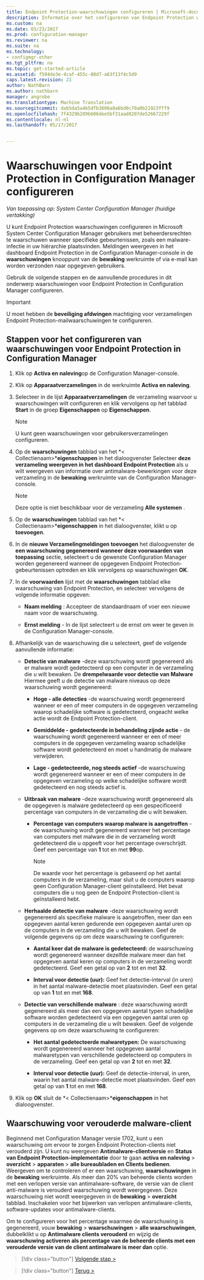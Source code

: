 ```yaml
---
title: Endpoint Protection-waarschuwingen configureren | Microsoft-documenten
description: Informatie over het configureren van Endpoint Protection waarschuwingen in System Center Configuration Manager.
ms.custom: na
ms.date: 03/23/2017
ms.prod: configuration-manager
ms.reviewer: na
ms.suite: na
ms.technology:
- configmgr-other
ms.tgt_pltfrm: na
ms.topic: get-started-article
ms.assetid: f504de3e-4caf-455c-80d7-a63f13f4c5d9
caps.latest.revision: 21
author: NathBarn
ms.author: nathbarn
manager: angrobe
ms.translationtype: Machine Translation
ms.sourcegitcommit: dab5da5a4b5dfb3606a8a6bd0c70a0b21923fff9
ms.openlocfilehash: 7f4329b289b606dee5bf31aad8207de52667229f
ms.contentlocale: nl-nl
ms.lasthandoff: 05/17/2017


---
```


#  <a name="configure-alerts-for-endpoint-protection-in-configuration-manager"></a>Waarschuwingen voor Endpoint Protection in Configuration Manager configureren

*Van toepassing op: System Center Configuration Manager (huidige vertakking)*

 U kunt Endpoint Protection waarschuwingen configureren in Microsoft System Center Configuration Manager gebruikers met beheerdersrechten te waarschuwen wanneer specifieke gebeurtenissen, zoals een malware-infectie in uw hiërarchie plaatsvinden. Meldingen weergeven in het dashboard Endpoint Protection in de Configuration Manager-console in de **waarschuwingen** knooppunt van de **bewaking** werkruimte of via e-mail kan worden verzonden naar opgegeven gebruikers.

 Gebruik de volgende stappen en de aanvullende procedures in dit onderwerp waarschuwingen voor Endpoint Protection in Configuration Manager configureren.

> [!IMPORTANT]
>  U moet hebben de **beveiliging afdwingen** machtiging voor verzamelingen Endpoint Protection-mailwaarschuwingen te configureren.

## <a name="steps-to-configure-alerts-for-endpoint-protection-in-configuration-manager"></a>Stappen voor het configureren van waarschuwingen voor Endpoint Protection in Configuration Manager

1.  Klik op **Activa en naleving**op de Configuration Manager-console.

2.  Klik op **Apparaatverzamelingen** in de werkruimte **Activa en naleving**.

3.  Selecteer in de lijst **Apparaatverzamelingen** de verzameling waarvoor u waarschuwingen wilt configureren en klik vervolgens op het tabblad **Start** in de groep **Eigenschappen** op **Eigenschappen**.

    > [!NOTE]
    >  U kunt geen waarschuwingen voor gebruikersverzamelingen configureren.

4.  Op de **waarschuwingen** tabblad van het *< Collectienaam\>***eigenschappen** in het dialoogvenster Selecteer **deze verzameling weergeven in het dashboard Endpoint Protection** als u wilt weergeven van informatie over antimalware-bewerkingen voor deze verzameling in de **bewaking** werkruimte van de Configuration Manager-console.

    > [!NOTE]
    >  Deze optie is niet beschikbaar voor de verzameling **Alle systemen** .

5.  Op de **waarschuwingen** tabblad van het *< Collectienaam\>***eigenschappen** in het dialoogvenster, klikt u op **toevoegen**.

6.  In de **nieuwe Verzamelingmeldingen toevoegen** het dialoogvenster de **een waarschuwing gegenereerd wanneer deze voorwaarden van toepassing** sectie, selecteert u de gewenste Configuration Manager worden gegenereerd wanneer de opgegeven Endpoint Protection-gebeurtenissen optreden en klik vervolgens op waarschuwingen **OK**.

7.  In de **voorwaarden** lijst met de **waarschuwingen** tabblad elke waarschuwing van Endpoint Protection, en selecteer vervolgens de volgende informatie opgeven:

    -   **Naam melding** : Accepteer de standaardnaam of voer een nieuwe naam voor de waarschuwing.

    -   **Ernst melding** - In de lijst selecteert u de ernst om weer te geven in de Configuration Manager-console.

8.  Afhankelijk van de waarschuwing die u selecteert, geef de volgende aanvullende informatie:

    -   **Detectie van malware** -deze waarschuwing wordt gegenereerd als er malware wordt gedetecteerd op een computer in de verzameling die u wilt bewaken. De **drempelwaarde voor detectie van Malware** Hiermee geeft u de detectie van malware niveaus op deze waarschuwing wordt gegenereerd:

        -   **Hoge - alle detecties** -de waarschuwing wordt gegenereerd wanneer er een of meer computers in de opgegeven verzameling waarop schadelijke software is gedetecteerd, ongeacht welke actie wordt de Endpoint Protection-client.

        -   **Gemiddelde - gedetecteerde in behandeling zijnde actie** - de waarschuwing wordt gegenereerd wanneer er een of meer computers in de opgegeven verzameling waarop schadelijke software wordt gedetecteerd en moet u handmatig de malware verwijderen.

        -   **Lage - gedetecteerde, nog steeds actief** -de waarschuwing wordt gegenereerd wanneer er een of meer computers in de opgegeven verzameling op welke schadelijke software wordt gedetecteerd en nog steeds actief is.

    -   **Uitbraak van malware** -deze waarschuwing wordt gegenereerd als de opgegeven is malware gedetecteerd op een gespecificeerd percentage van computers in de verzameling die u wilt bewaken.

        -   **Percentage van computers waarop malware is aangetroffen** -de waarschuwing wordt gegenereerd wanneer het percentage van computers met malware die in de verzameling wordt gedetecteerd die u opgeeft voor het percentage overschrijdt. Geef een percentage van **1** tot en met **99**op.

            > [!NOTE]
            >  De waarde voor het percentage is gebaseerd op het aantal computers in de verzameling, maar sluit u de computers waarop geen Configuration Manager-client geïnstalleerd. Het bevat computers die u nog geen de Endpoint Protection-client is geïnstalleerd hebt.

    -   **Herhaalde detectie van malware** -deze waarschuwing wordt gegenereerd als specifieke malware is aangetroffen, meer dan een opgegeven aantal keren gedurende een opgegeven aantal uren op de computers in de verzameling die u wilt bewaken. Geef de volgende gegevens op om deze waarschuwing te configureren:

        -   **Aantal keer dat de malware is gedetecteerd:** de waarschuwing wordt gegenereerd wanneer dezelfde malware meer dan het opgegeven aantal keren op computers in de verzameling wordt gedetecteerd. Geef een getal op van **2** tot en met **32**.

        -   **Interval voor detectie (uur):** Geef het detectie-interval (in uren) in het aantal malware-detectie moet plaatsvinden. Geef een getal op van **1** tot en met **168**.

    -   **Detectie van verschillende malware** : deze waarschuwing wordt gegenereerd als meer dan een opgegeven aantal typen schadelijke software worden gedetecteerd via een opgegeven aantal uren op computers in de verzameling die u wilt bewaken. Geef de volgende gegevens op om deze waarschuwing te configureren:

        -   **Het aantal gedetecteerde malwaretypen:** De waarschuwing wordt gegenereerd wanneer het opgegeven aantal malwaretypen van verschillende gedetecteerd op computers in de verzameling. Geef een getal op van **2** tot en met **32**.

        -   **Interval voor detectie (uur):** Geef de detectie-interval, in uren, waarin het aantal malware-detectie moet plaatsvinden. Geef een getal op van **1** tot en met **168**.

9. Klik op **OK** sluit de *< Collectienaam\>***eigenschappen** in het dialoogvenster.  

## <a name="alert-for-outdated-malware-client"></a>Waarschuwing voor verouderde malware-client

Beginnend met Configuration Manager versie 1702, kunt u een waarschuwing om ervoor te zorgen Endpoint Protection-clients niet verouderd zijn. U kunt nu weergeven **Antimalware-clientversie** en **Status van Endpoint Protection-implementatie** door te gaan **activa en naleving** > **overzicht** > **apparaten** > **alle bureaubladen en Clients bedienen**. Weergeven om te controleren of er een waarschuwing, **waarschuwingen** in de **bewaking** werkruimte. Als meer dan 20% van beheerde clients worden met een verlopen versie van antimalware-software, de versie van de client anti-malware is verouderd waarschuwing wordt weergegeven. Deze waarschuwing niet wordt weergegeven in de **bewaking** > **overzicht** tabblad. Inschakelen voor het bijwerken van verlopen antimalware-clients, software-updates voor antimalware-clients.

Om te configureren voor het percentage waarmee de waarschuwing is gegenereerd, vouw **bewaking** > **waarschuwingen** > **alle waarschuwingen**, dubbelklikt u op **Antimalware clients verouderd** en wijzig de **waarschuwing activeren als percentage van de beheerde clients met een verouderde versie van de client antimalware is meer dan** optie.

> [!div class="button"]
[Volgende stap >](endpoint-definition-updates.md)

> [!div class="button"]
[Terug >](endpoint-protection-site-role.md)

